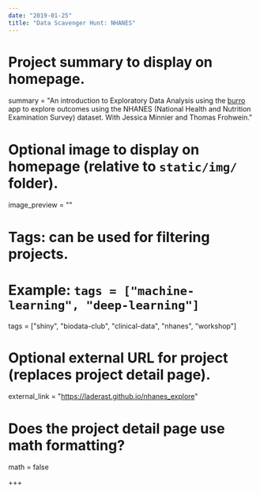 ```yaml
---
date: "2019-01-25"
title: "Data Scavenger Hunt: NHANES"
---
```




# Project summary to display on homepage.
summary = "An introduction to Exploratory Data Analysis using the [burro](http://laderast.github.io/burro) app to explore outcomes using the NHANES (National Health and Nutrition Examination Survey) dataset. With Jessica Minnier and Thomas Frohwein."

# Optional image to display on homepage (relative to `static/img/` folder).
image_preview = ""

# Tags: can be used for filtering projects.
# Example: `tags = ["machine-learning", "deep-learning"]`
tags = ["shiny", "biodata-club", "clinical-data", "nhanes", "workshop"]

# Optional external URL for project (replaces project detail page).
external_link = "https://laderast.github.io/nhanes_explore"

# Does the project detail page use math formatting?
math = false

+++


